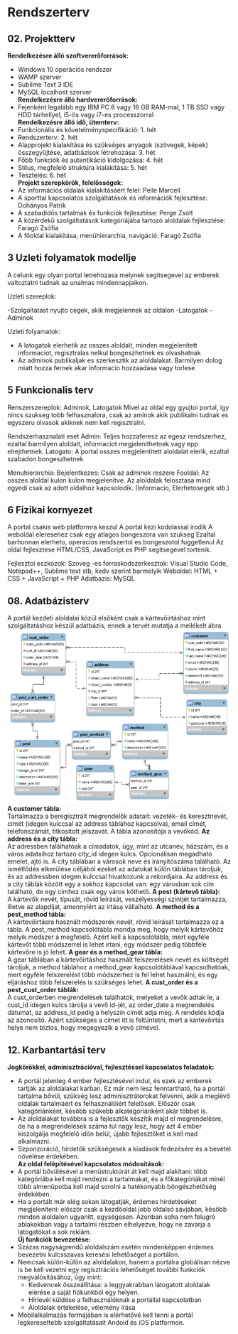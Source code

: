 # Rendszerterv

## 02. Projektterv
**Rendelkezésre álló szoftvererőforrások:**
- Windows 10 operációs rendszer
- WAMP szerver
- Sublime Text 3 IDE
- MySQL localhost szerver  
**Rendelkezésre álló hardvererőforrások:**
- Fejenként legalább egy IBM PC 8 vagy 16 GB RAM-mal, 1 TB SSD vagy HDD tárhellyel, i5-ös vagy i7-es processzorral  
**Rendelkezésre álló idő, ütemterv:**
- Funkcionális és követelményspecifikáció: 1. hét
- Rendszerterv: 2. hét
- Alapprojekt kialakítása és szükséges anyagok (szövegek, képek) összegyűjtése, adatbázisok létrehozása: 3. hét
- Főbb funkciók és autentikáció kidolgozása: 4. hét
- Stílus, megfelelő struktúra kialakítása: 5. hét
- Tesztelés: 6. hét  
**Projekt szerepkörök, felelősségek:**
- Az információs oldalak kialakításáért felel: Pelle Marcell
- A sporttal kapcsolatos szolgáltatások és információk fejlesztése: Dohányos Patrik
- A szabadidős tartalmak és funkciók fejlesztése: Perge Zsolt
- A közérdekű szolgáltatások kategóriájába tartozó aloldalak fejlesztése: Faragó Zsófia
- A főoldal kialakítása, menühierarchia, navigáció: Faragó Zsófia

## 3 Uzleti folyamatok modellje

A celunk egy olyan portal letrehozasa melynek segitsegevel az emberek valtoztatni tudnak az unalmas mindennapjaikon.

Uzleti szereplok:

-Szolgaltatast nyujto cegek, akik megjelennek az oldalon
-Latogatok
-Adminok

Uzleti folyamatok:
- A latogatok elerhetik az osszes aloldalt, minden megjelenitett informaciot, regisztralas nelkul bongeszhetnek es olvashatnak
- Az adminok publikaljak es szerkesztik az aloldalakat. Barmilyen dolog miatt hozza fernek akar informacio hozzaadasa vagy torlese


## 5 Funkcionalis terv

Renszerszereplok: Adminok, Latogatok
Mivel az oldal egy gyujtoi portal, igy nincs szukseg tobb felhasznalora, csak az aminok akik publikalni tudnak es egyszeru olvasok akiknek nem kell regisztralni.

Rendszerhasznalati eset
Admin: Teljes hozzaferesz az egesz rendszerhez, ezaltal barmilyen aloldalt, informaciot megjelenithetnek vagy epp elrejthetnek.
Latogato: A portal osszes megjelentitett aloldalat elerik, ezaltal szabadon bongeszhetnek

Menuhierarchia:
Bejelentkezes: Csak az adminok reszere
Fooldal: Az osszes aloldal kulon kulon megjelenitve. 
		 Az aloldalak felosztasa mind egyedi csak az adott oldalhoz kapcsolodik. (Informacio, Elerhetosegek stb.)

## 6 Fizikai kornyezet
A portal csakis web platformra keszul
A portal kezi kodolassal irodik
A weboldal eleresehez csak egy atlagos bongeszora van szukseg
	Ezaltal barhonnan elerheto, operacios rendszertol es bongeszotol fuggetlenul
Az oldal fejlesztese HTML/CSS, JavaScript es PHP segitsegevel tortenik.

Fejlesztoi eszkozok:
	Szoveg -es forraskodszerkesztok: Visual Studio Code, Notepad++, Sublime text stb, kedv szerint barmelyik
	Weboldal: HTML + CSS + JavaScript + PHP
	Adatbazis: MySQL		 

## 08. Adatbázisterv
A portál kezdeti aloldalai közül elsőként csak a kártevőirtáshoz mint szolgáltatáshoz készül adatbázis, ennek a tervét mutatja a mellékelt ábra.  
![Adatbázisterv a kártevőirtáshoz](Dokumentacio_kepek/database_model.png)  
**A customer tábla:**  
Tartalmazza a beregisztrált megrendelők adatait: vezeték- és keresztnevét, címét (idegen kulccsal az address táblához kapcsolva), email címét, telefonszámát, titkosított jelszavát. A tábla azonosítója a vevőkód.
**Az address és a city tábla:**  
Az adressben találhatóak a címadatok, úgy, mint az utcanév, házszám, és a város adataihoz tartozó city_id idegen kulcs. Opcionálisan megadható emelet, ajtó is. A city táblában a városok neve és irányítószáma található. Az ismétlődés elkerülése céljából ezeket az adatokat külön táblában tároljuk, és az addressben idegen kulccsal hivatkozunk a rekordjaira. Az address és a city táblák között egy a sokhoz kapcsolat van: egy városban sok cím található, de egy címhez csak egy város köthető.
**A pest (kártevő tábla):**  
A kártevők nevét, típusát, rövid leírását, veszélyességi szintjét tartalmazza, illetve az alapdíjat, amennyiért az irtása vállalható.
**A method és a pest_method tábla:**  
A kártevőirtásra használt módszerek nevét, rövid leírását tartalmazza ez a tábla. A pest_method kapcsolótábla mondja meg, hogy melyik kártevőhöz melyik módszer a megfelelő. Azért kell a kapcsolótábla, mert egyféle kártevőt több módszerrel is lehet irtani, egy módszer pedig többféle kártevőre is jó lehet.
**A gear és a method_gear tábla:**  
A gear táblában a kártevőirtáshoz használt felszerelések nevét és költségét tároljuk, a method táblához a method_gear kapcsolótáblával kapcsolhatóak, mert egyféle felszerelést több módszerhez is fel lehet használni, és egy eljáráshoz több felszerelés is szükséges lehet.
**A cust_order és a pest_cust_order táblák:**  
A cust_orderben megrendelések találhatók, melyeket a vevők adtak le, a cust_id idegen kulcs tárolja a vevő id-jét, az order_date a megrendelés dátumát, az address_id pedig a helyszín címét adja meg. A rendelés kódja az azonosító. Azért szükséges a címet itt is feltüntetni, mert a kártevőirtás helye nem biztos, hogy megegyezik a vevő címével.

## 12. Karbantartási terv
**Jogkörökkel, adminisztrációval, fejlesztéssel kapcsolatos feladatok:**
- A portál jelenleg 4 ember fejlesztésével indul, és ezek az emberek tartják az aloldalakat karban. Ez már nem lesz fenntartható, ha a portál tartalma bővül, szükség lesz adminisztrátorokat felvenni, akik a meglévő oldalak tartalmáért és felhasználóiért felelősek. Először csak kategóriánként, később szűkebb alkategóriánként akár többet is.
- Az aloldalakat továbbra is a fejlesztők készítik majd el megrendelésre, de ha a megrendelések száma túl nagy lesz, hogy azt 4 ember kiszolgálja megfelelő időn belül, újabb fejlesztőket is kell mad alkalmazni.
- Szponzoráció, hirdetők szükségesek a kiadások fedezésére és a bevétel növelése érdekében.  
**Az oldal felépítésével kapcsolatos módosítások:**
- A portál bővülésével a menüstruktúrát át kell majd alakítani: több kategóriába kell majd rendezni a tartalmakat, és a főkategóriákat minél több almenüpotba kell majd sorolni a hatékonyabb böngészhetőség érdekében.
- Ha a portált már elég sokan látogatják, érdemes hirdetéseket megjeleníteni: először csak a kezdőoldal jobb oldalsó sávjában, később minden aloldalon ugyanitt, egységesen. Azonban soha nem felugró ablakokban vagy a tartalmi részben elhelyezve, hogy ne zavarja a látogatókat a sok reklám.  
**Új funkciók bevezetése:**
- Százas nagyságrendű aloldalszám esetén mindenképpen érdemes bevezetni kulcsszavas keresési lehetőséget a portálon.
- Nemcsak külön-külön az aloldalakon, hanem a portálra globálisan nézve is be kell vezetni egy regisztrációs lehetőséget további funkciók megvalósításához, úgy mint:
	- Kedvencek összeállítása: a leggyakrabban látogatott aloldalak elérése a saját fiókunkból egy helyen.
	- Hírlevél küldése a felhasználóknak a portállal kapcsolatban
	- Aloldalak értékelése, vélemény írása
- Mobilalkalmazás formájában is elérhetővé kell tenni a portál legkeresettebb szolgáltatásait Andoid és iOS platformon.